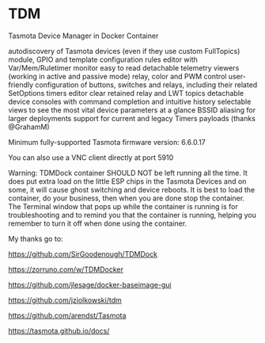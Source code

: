 # TDM
Tasmota Device Manager in Docker Container

autodiscovery of Tasmota devices (even if they use custom FullTopics)
module, GPIO and template configuration
rules editor with Var/Mem/Ruletimer monitor
easy to read detachable telemetry viewers (working in active and passive mode)
relay, color and PWM control
user-friendly configuration of buttons, switches and relays, including their related SetOptions
timers editor
clear retained relay and LWT topics
detachable device consoles with command completion and intuitive history
selectable views to see the most vital device parameters at a glance
BSSID aliasing for larger deployments
support for current and legacy Timers payloads (thanks @GrahamM)

Minimum fully-supported Tasmota firmware version: 6.6.0.17

You can also use a VNC client directly at port 5910

Warning:
TDMDock container SHOULD NOT be left running all the time. It does put extra load on the little ESP chips in the Tasmota Devices and on some, it will cause ghost switching and device reboots. It is best to load the container, do your business, then when you are done stop the container. The Terminal window that pops up while the container is running is for troubleshooting and to remind you that the container is running, helping you remember to turn it off when done using the container.





My thanks go to:

https://github.com/SirGoodenough/TDMDock

https://zorruno.com/w/TDMDocker

https://github.com/jlesage/docker-baseimage-gui

https://github.com/jziolkowski/tdm

https://github.com/arendst/Tasmota

https://tasmota.github.io/docs/

